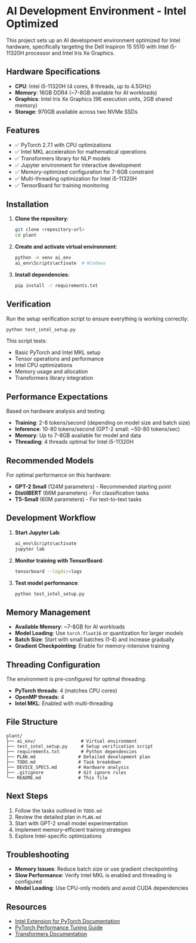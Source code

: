 # AI Development Environment - Intel Optimized

This project sets up an AI development environment optimized for Intel hardware, specifically targeting the Dell Inspiron 15 5510 with Intel i5-11320H processor and Intel Iris Xe Graphics.

## Hardware Specifications

- **CPU**: Intel i5-11320H (4 cores, 8 threads, up to 4.5GHz)
- **Memory**: 16GB DDR4 (~7-8GB available for AI workloads)
- **Graphics**: Intel Iris Xe Graphics (96 execution units, 2GB shared memory)
- **Storage**: 970GB available across two NVMe SSDs

## Features

- ✅ PyTorch 2.7.1 with CPU optimizations
- ✅ Intel MKL acceleration for mathematical operations
- ✅ Transformers library for NLP models
- ✅ Jupyter environment for interactive development
- ✅ Memory-optimized configuration for 7-8GB constraint
- ✅ Multi-threading optimization for Intel i5-11320H
- ✅ TensorBoard for training monitoring

## Installation

1. **Clone the repository**:
   ```bash
   git clone <repository-url>
   cd plant
   ```

2. **Create and activate virtual environment**:
   ```bash
   python -m venv ai_env
   ai_env\Scripts\activate  # Windows
   ```

3. **Install dependencies**:
   ```bash
   pip install -r requirements.txt
   ```

## Verification

Run the setup verification script to ensure everything is working correctly:

```bash
python test_intel_setup.py
```

This script tests:
- Basic PyTorch and Intel MKL setup
- Tensor operations and performance
- Intel CPU optimizations
- Memory usage and allocation
- Transformers library integration

## Performance Expectations

Based on hardware analysis and testing:

- **Training**: 2-8 tokens/second (depending on model size and batch size)
- **Inference**: 10-80 tokens/second (GPT-2 small: ~50-80 tokens/sec)
- **Memory**: Up to 7-8GB available for model and data
- **Threading**: 4 threads optimal for Intel i5-11320H

## Recommended Models

For optimal performance on this hardware:

- **GPT-2 Small** (124M parameters) - Recommended starting point
- **DistilBERT** (66M parameters) - For classification tasks
- **T5-Small** (60M parameters) - For text-to-text tasks

## Development Workflow

1. **Start Jupyter Lab**:
   ```bash
   ai_env\Scripts\activate
   jupyter lab
   ```

2. **Monitor training with TensorBoard**:
   ```bash
   tensorboard --logdir=logs
   ```

3. **Test model performance**:
   ```bash
   python test_intel_setup.py
   ```

## Memory Management

- **Available Memory**: ~7-8GB for AI workloads
- **Model Loading**: Use `torch.float16` or quantization for larger models
- **Batch Size**: Start with small batches (1-4) and increase gradually
- **Gradient Checkpointing**: Enable for memory-intensive training

## Threading Configuration

The environment is pre-configured for optimal threading:
- **PyTorch threads**: 4 (matches CPU cores)
- **OpenMP threads**: 4
- **Intel MKL**: Enabled with multi-threading

## File Structure

```
plant/
├── ai_env/                 # Virtual environment
├── test_intel_setup.py     # Setup verification script
├── requirements.txt        # Python dependencies
├── PLAN.md                # Detailed development plan
├── TODO.md                # Task breakdown
├── DEVICE_SPECS.md        # Hardware analysis
├── .gitignore             # Git ignore rules
└── README.md              # This file
```

## Next Steps

1. Follow the tasks outlined in `TODO.md`
2. Review the detailed plan in `PLAN.md`
3. Start with GPT-2 small model experimentation
4. Implement memory-efficient training strategies
5. Explore Intel-specific optimizations

## Troubleshooting

- **Memory Issues**: Reduce batch size or use gradient checkpointing
- **Slow Performance**: Verify Intel MKL is enabled and threading is configured
- **Model Loading**: Use CPU-only models and avoid CUDA dependencies

## Resources

- [Intel Extension for PyTorch Documentation](https://intel.github.io/intel-extension-for-pytorch/)
- [PyTorch Performance Tuning Guide](https://pytorch.org/tutorials/recipes/recipes/tuning_guide.html)
- [Transformers Documentation](https://huggingface.co/docs/transformers/)
